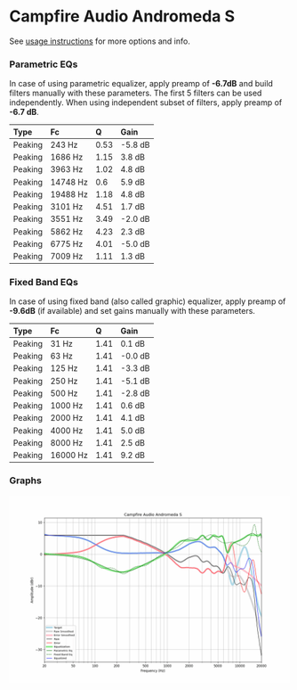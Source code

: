 # Campfire Audio Andromeda S
See [usage instructions](https://github.com/jaakkopasanen/AutoEq#usage) for more options and info.

### Parametric EQs
In case of using parametric equalizer, apply preamp of **-6.7dB** and build filters manually
with these parameters. The first 5 filters can be used independently.
When using independent subset of filters, apply preamp of **-6.7 dB**.

| Type    | Fc       |    Q | Gain    |
|:--------|:---------|:-----|:--------|
| Peaking | 243 Hz   | 0.53 | -5.8 dB |
| Peaking | 1686 Hz  | 1.15 | 3.8 dB  |
| Peaking | 3963 Hz  | 1.02 | 4.8 dB  |
| Peaking | 14748 Hz | 0.6  | 5.9 dB  |
| Peaking | 19488 Hz | 1.18 | 4.8 dB  |
| Peaking | 3101 Hz  | 4.51 | 1.7 dB  |
| Peaking | 3551 Hz  | 3.49 | -2.0 dB |
| Peaking | 5862 Hz  | 4.23 | 2.3 dB  |
| Peaking | 6775 Hz  | 4.01 | -5.0 dB |
| Peaking | 7009 Hz  | 1.11 | 1.3 dB  |

### Fixed Band EQs
In case of using fixed band (also called graphic) equalizer, apply preamp of **-9.6dB**
(if available) and set gains manually with these parameters.

| Type    | Fc       |    Q | Gain    |
|:--------|:---------|:-----|:--------|
| Peaking | 31 Hz    | 1.41 | 0.1 dB  |
| Peaking | 63 Hz    | 1.41 | -0.0 dB |
| Peaking | 125 Hz   | 1.41 | -3.3 dB |
| Peaking | 250 Hz   | 1.41 | -5.1 dB |
| Peaking | 500 Hz   | 1.41 | -2.8 dB |
| Peaking | 1000 Hz  | 1.41 | 0.6 dB  |
| Peaking | 2000 Hz  | 1.41 | 4.1 dB  |
| Peaking | 4000 Hz  | 1.41 | 5.0 dB  |
| Peaking | 8000 Hz  | 1.41 | 2.5 dB  |
| Peaking | 16000 Hz | 1.41 | 9.2 dB  |

### Graphs
![](./Campfire%20Audio%20Andromeda%20S.png)